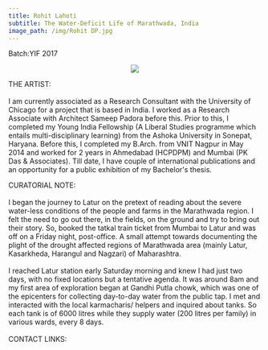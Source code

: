 ```yaml
---
title: Rohit Lahoti
subtitle: The Water-Deficit Life of Marathwada, India
image_path: /img/Rohit DP.jpg
---
```


<p>Batch:YIF 2017</p>

<p align="center">
<img src="../../img/Rohit DP.jpg"></p>

THE ARTIST:
<br />
<br />
I am currently associated as a Research Consultant with the University of Chicago for a project that is based in India. I worked as a Research Associate with Architect Sameep Padora before this. Prior to this, I completed my Young India Fellowship (A Liberal Studies programme which entails multi-disciplinary learning) from the Ashoka University in Sonepat, Haryana. Before this, I completed my B.Arch. from VNIT Nagpur in May 2014 and worked for 2 years in Ahmedabad (HCPDPM) and Mumbai (PK Das & Associates). Till date, I have couple of international publications and an opportunity for a public exhibition of my Bachelor's thesis.

CURATORIAL NOTE:
<br />
<br />
I began the journey to Latur on the pretext of reading about the severe water-less conditions of the people and farms in the Marathwada region. I felt the need to go out there, in the fields, on the ground and try to bring out their story. So, booked the tatkal train ticket from Mumbai to Latur and was off on a Friday night, post-office.  A small attempt towards documenting the plight of the drought affected regions of Marathwada area (mainly Latur, Kasarkheda, Harangul and Nagzari) of Maharashtra.
<br />
<br />
I reached Latur station early Saturday morning and knew I had just two days, with no fixed locations but a tentative agenda. It was around 8am and my first area of exploration began at Gandhi Putla chowk, which was one of the epicenters for collecting day-to-day water from the public tap. I met and interacted with the local karmacharis/ helpers and inquired about tanks. So each tank is of 6000 litres while they supply water (200 litres per family) in various wards, every 8 days. 
<br />
<br />
CONTACT LINKS:
<br />
<br />
<a href="https://www.facebook.com/rohit.lahoti" class="fa fa-facebook"></a>
<a href="500px.com/rohitlahoti" class="fa fa-instagram"></a>
<a href="rohitlahoti.wordpress.com" class="fa fa-wordpress"></a>
<a href="rohit.lahoti_yif17@ashoka.edu.in" class="fa fa-envelope"></a>
<a href="#" class="fa fa-phone"></a>
